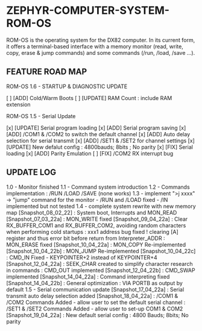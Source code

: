 # ZEPHYR-COMPUTER-SYSTEM-ROM-OS

ROM-OS is the operating system for the DX82 computer. In its current form, it offers a terminal-based interface with a memory monitor (read, write, copy, erase & jump commands) and some commands (/run, /load, /save ...).

## FEATURE ROAD MAP

ROM-OS 1.6 - STARTUP & DIAGNOSTIC UPDATE

[ ] [ADD] Cold/Warm Boots
[ ] [UPDATE] RAM Count : include RAM extension

ROM-OS 1.5 - Serial Update

[x] [UPDATE] Serial program loading
[x] [ADD] Serial program saving
[x] [ADD] /COM1 & /COM2 to switch the default channel
[x] [ADD] Auto delay selection for serial transmit
[x] [ADD] /SET1 & /SET2 for channel settings
[x] [UPDATE] New defalut config : 4800bauds; 8bits ; No parity
[x] [FIX] Serial loading
[x] [ADD] Parity Emulation
[ ] [FIX] /COM2 RX interrupt bug

## UPDATE LOG

1.0 - Monitor finished
1.1 - Command system introduction
1.2 - Commands implementation : /RUN /LOAD /SAVE (none works)
1.3 - implement ">j xxxx" -> "jump" command for the monitor
          - /RUN and /LOAD fixed
	      - /IN implemented but not tested
1.4 - complete system rewrite with new memory map
	[Snapshot_08_02_22]  : System boot, Interrupts and MON_READ
	[Snapshot_07_03_22a] : MON_WRITE fixed
	[Snapshot_09_04_22a] : Clear RX_BUFFER_COM1 and RX_BUFFER_COM2, avoiding random characters when performing cold startups
						           : xxx1 address bug fixed ! clearing [A] register and thus error bit before return from Interpreter_ADDR
						           : MON_ERASE fixed
	[Snapshot_10_04_22a] : MON_COPY Re-implemented
	[Snapshot_10_04_22b] : MON_JUMP Re-implemented
	[Snapshot_10_04_22c] : CMD_IN Fixed - KEYPOINTER+2 instead of KEYPOINTER+4
	[Snapshot_12_04_22a] : SEEK_CHAR created to simplify character research in commands
					           	 : CMD_OUT implemented
	[Snapshot_12_04_22b] : CMD_SWAP implemented
	[Snapshot_14_04_22a] : Command interpreting fixed
	[Snapshot_14_04_22b] : General optimization
						           : VIA PORTB as output by default
1.5 - Serial communication update
	[Snapshot_17_04_22a] : Serial transmit auto delay selection added
	[Snapshot_18_04_22a] : /COM1 & /COM2 Commands Added - allow user to set the default serial channel
						           : /SET1 & /SET2 Commands Added - allow user to set-up COM1 & COM2
	[Snapshot_19_04_22a] : New default serial config : 4800 Bauds; 8bits; No parity
